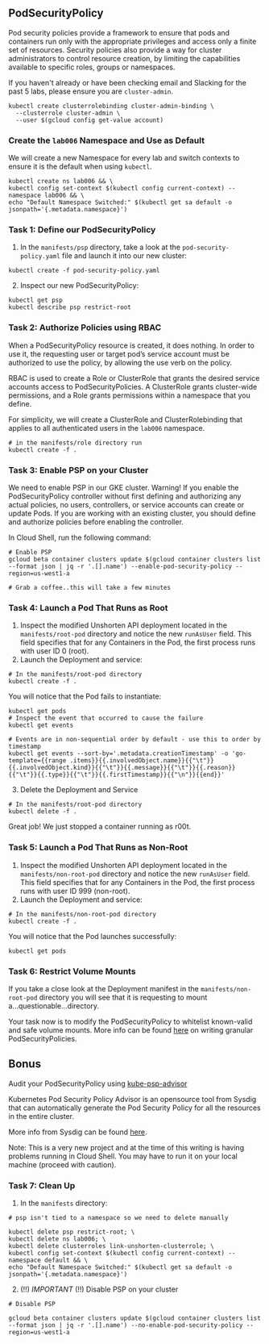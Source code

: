 ## PodSecurityPolicy
Pod security policies provide a framework to ensure that pods and containers run only with the appropriate privileges and access only a finite set of resources. Security policies also provide a way for cluster administrators to control resource creation, by limiting the capabilities available to specific roles, groups or namespaces.

If you haven't already or have been checking email and Slacking for the past 5 labs, please ensure you are `cluster-admin`.
```
kubectl create clusterrolebinding cluster-admin-binding \
  --clusterrole cluster-admin \
  --user $(gcloud config get-value account)
```

### Create the `lab006` Namespace and Use as Default

We will create a new Namespace for every lab and switch contexts to ensure it is the default when using `kubectl`.
```
kubectl create ns lab006 && \
kubectl config set-context $(kubectl config current-context) --namespace lab006 && \
echo "Default Namespace Switched:" $(kubectl get sa default -o jsonpath='{.metadata.namespace}')
```

### Task 1: Define our PodSecurityPolicy

1. In the `manifests/psp` directory, take a look at the `pod-security-policy.yaml` file and launch it into our new cluster:
```
kubectl create -f pod-security-policy.yaml
```

2. Inspect our new PodSecurityPolicy:
```
kubectl get psp
kubectl describe psp restrict-root
```
### Task 2: Authorize Policies using RBAC

When a PodSecurityPolicy resource is created, it does nothing. In order to use it, the requesting user or target pod’s service account must be authorized to use the policy, by allowing the use verb on the policy.

RBAC is used to create a Role or ClusterRole that grants the desired service accounts access to PodSecurityPolicies. A ClusterRole grants cluster-wide permissions, and a Role grants permissions within a namespace that you define.

For simplicity, we will create a ClusterRole and ClusterRolebinding that applies to all authenticated users in the `lab006` namespace.

```
# in the manifests/role directory run
kubectl create -f .
```

### Task 3: Enable PSP on your Cluster
We need to enable PSP in our GKE cluster. Warning! If you enable the PodSecurityPolicy controller without first defining and authorizing any actual policies, no users, controllers, or service accounts can create or update Pods. If you are working with an existing cluster, you should define and authorize policies before enabling the controller.

In Cloud Shell, run the following command:
```
# Enable PSP
gcloud beta container clusters update $(gcloud container clusters list --format json | jq -r '.[].name') --enable-pod-security-policy --region=us-west1-a

# Grab a coffee..this will take a few minutes
```

### Task 4: Launch a Pod That Runs as Root
1. Inspect the modified Unshorten API deployment located in the `manifests/root-pod` directory and notice the new `runAsUser` field. This field specifies that for any Containers in the Pod, the first process runs with user ID 0 (root).
2. Launch the Deployment and service:
```
# In the manifests/root-pod directory
kubectl create -f .
```

You will notice that the Pod fails to instantiate:
```
kubectl get pods
# Inspect the event that occurred to cause the failure
kubectl get events

# Events are in non-sequential order by default - use this to order by timestamp
kubectl get events --sort-by='.metadata.creationTimestamp' -o 'go-template={{range .items}}{{.involvedObject.name}}{{"\t"}}{{.involvedObject.kind}}{{"\t"}}{{.message}}{{"\t"}}{{.reason}}{{"\t"}}{{.type}}{{"\t"}}{{.firstTimestamp}}{{"\n"}}{{end}}'
```
3. Delete the Deployment and Service
```
# In the manifests/root-pod directory
kubectl delete -f .
```

Great job! We just stopped a container running as r00t.

### Task 5: Launch a Pod That Runs as Non-Root
1. Inspect the modified Unshorten API deployment located in the `manifests/non-root-pod` directory and notice the new `runAsUser` field. This field specifies that for any Containers in the Pod, the first process runs with user ID 999 (non-root).
2. Launch the Deployment and service:
```
# In the manifests/non-root-pod directory
kubectl create -f .
```

You will notice that the Pod launches successfully:
```
kubectl get pods
```

### Task 6: Restrict Volume Mounts
If you take a close look at the Deployment manifest in the `manifests/non-root-pod` directory you will see that it is requesting to mount a...questionable...directory.

Your task now is to modify the PodSecurityPolicy to whitelist known-valid and safe volume mounts. More info can be found [here](https://kubernetes.io/docs/concepts/policy/pod-security-policy/#example-policies) on writing granular PodSecurityPolicies.

## Bonus
Audit your PodSecurityPolicy using [kube-psp-advisor](https://github.com/sysdiglabs/kube-psp-advisor)

Kubernetes Pod Security Policy Advisor is an opensource tool from Sysdig that can automatically generate the Pod Security Policy for all the resources in the entire cluster.

More info from Sysdig can be found [here](https://sysdig.com/blog/enable-kubernetes-pod-security-policy/).

Note: This is a very new project and at the time of this writing is having problems running in Cloud Shell. You may have to run it on your local machine (proceed with caution).

### Task 7: Clean Up
1. In the `manifests` directory:
```
# psp isn't tied to a namespace so we need to delete manually

kubectl delete psp restrict-root; \
kubectl delete ns lab006; \
kubectl delete clusterroles link-unshorten-clusterrole; \
kubectl config set-context $(kubectl config current-context) --namespace default && \
echo "Default Namespace Switched:" $(kubectl get sa default -o jsonpath='{.metadata.namespace}')
```

2. (!!) *IMPORTANT* (!!) Disable PSP on your cluster
```
# Disable PSP

gcloud beta container clusters update $(gcloud container clusters list --format json | jq -r '.[].name') --no-enable-pod-security-policy --region=us-west1-a
```
